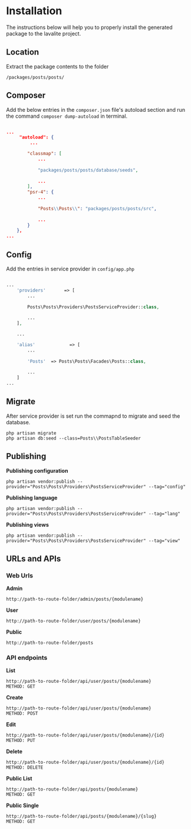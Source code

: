 # Installation

The instructions below will help you to properly install the generated package to the lavalite project.

## Location

Extract the package contents to the folder 

`/packages/posts/posts/`

## Composer

Add the below entries in the `composer.json` file's autoload section and run the command `composer dump-autoload` in terminal.

```json

...
     "autoload": {
         ...

        "classmap": [
            ...
            
            "packages/posts/posts/database/seeds",
            
            ...
        ],
        "psr-4": {
            ...
            
            "Posts\\Posts\\": "packages/posts/posts/src",
            
            ...
        }
    },
...

```

## Config

Add the entries in service provider in `config/app.php`

```php

...
    'providers'       => [
        ...
        
        Posts\Posts\Providers\PostsServiceProvider::class,
        
        ...
    ],

    ...

    'alias'             => [
        ...
        
        'Posts'  => Posts\Posts\Facades\Posts::class,
        
        ...
    ]
...

```

## Migrate

After service provider is set run the commapnd to migrate and seed the database.


    php artisan migrate
    php artisan db:seed --class=Posts\\PostsTableSeeder

## Publishing


**Publishing configuration**

    php artisan vendor:publish --provider="Posts\Posts\Providers\PostsServiceProvider" --tag="config"

**Publishing language**

    php artisan vendor:publish --provider="Posts\Posts\Providers\PostsServiceProvider" --tag="lang"

**Publishing views**

    php artisan vendor:publish --provider="Posts\Posts\Providers\PostsServiceProvider" --tag="view"


## URLs and APIs


### Web Urls

**Admin**

    http://path-to-route-folder/admin/posts/{modulename}

**User**

    http://path-to-route-folder/user/posts/{modulename}

**Public**

    http://path-to-route-folder/posts


### API endpoints

**List**

    http://path-to-route-folder/api/user/posts/{modulename}
    METHOD: GET

**Create**

    http://path-to-route-folder/api/user/posts/{modulename}
    METHOD: POST

**Edit**

    http://path-to-route-folder/api/user/posts/{modulename}/{id}
    METHOD: PUT

**Delete**

    http://path-to-route-folder/api/user/posts/{modulename}/{id}
    METHOD: DELETE

**Public List**

    http://path-to-route-folder/api/posts/{modulename}
    METHOD: GET

**Public Single**

    http://path-to-route-folder/api/posts/{modulename}/{slug}
    METHOD: GET